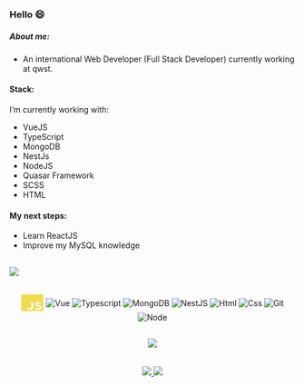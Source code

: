 ### Hello 😄

##### About me:
- An international Web Developer (Full Stack Developer) currently working at qwst.

#### Stack:

I’m currently working with:
- VueJS 
- TypeScript 
- MongoDB
- NestJs
- NodeJS
- Quasar Framework
- SCSS
- HTML

#### My next steps:
- Learn ReactJS
- Improve my MySQL knowledge


##

<div>
<a href="https://www.linkedin.com/in/mario-fb-santos/" target="_blank"><img src="https://img.shields.io/badge/-LinkedIn-%230077B5?style=for-the-badge&logo=linkedin&logoColor=white" target="_blank"></a> 
</div>

##

<div align="center">
  <img align="center" alt="Javascript" height="30" width="40" src="https://raw.githubusercontent.com/devicons/devicon/master/icons/javascript/javascript-plain.svg">
  <img align="center" alt="Vue" height="30" width="40" src="https://cdn.jsdelivr.net/gh/devicons/devicon/icons/vuejs/vuejs-original.svg" />
  <img align="center" alt="Typescript" height="30" width="40" src="https://cdn.jsdelivr.net/gh/devicons/devicon/icons/typescript/typescript-plain.svg" />
  <img align="center" alt="MongoDB" height="30" width="40" src="https://cdn.jsdelivr.net/gh/devicons/devicon/icons/mongodb/mongodb-plain-wordmark.svg" />
  <img align="center" alt="NestJS" height="30" width="40" src="https://cdn.jsdelivr.net/gh/devicons/devicon/icons/nestjs/nestjs-plain-wordmark.svg" />
  <img align="center" alt="Html" height="30" width="40" src="https://cdn.jsdelivr.net/gh/devicons/devicon/icons/html5/html5-plain.svg" />
  <img align="center" alt="Css" height="30" width="40" src="https://cdn.jsdelivr.net/gh/devicons/devicon/icons/css3/css3-plain-wordmark.svg" />
  <img align="center" alt="Git" height="30" width="40" src="https://cdn.jsdelivr.net/gh/devicons/devicon/icons/git/git-plain-wordmark.svg" />
  <img align="center" alt="Node" height="30" width="40" src="https://cdn.jsdelivr.net/gh/devicons/devicon/icons/nodejs/nodejs-plain-wordmark.svg" />     
</div>

## 

<div align="center">
  <img height="150em" src="https://cdn.discordapp.com/attachments/309380097687814145/1009920463440457828/download20220804171902.png"/>
</div>

##

<div align="center">
  <a href="https://github.com/mariofbsantos">
  <img height="200em" src="https://github-readme-stats.vercel.app/api/top-langs/?username=mariofbsantos&layout=compact&langs_count=7&theme=radical"/>
  <img height="200em" src="https://github-readme-stats.vercel.app/api?username=mariofbsantos&layout=compact&show_icons=true&theme=radical&include_all_commits=true&count_private=true"/>
  
</div>
